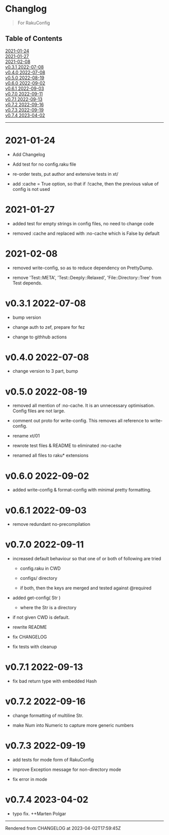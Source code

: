 # Changlog
>For RakuConfig


## Table of Contents
[2021-01-24](#2021-01-24)  
[2021-01-27](#2021-01-27)  
[2021-02-08](#2021-02-08)  
[v0.3.1 2022-07-08](#v031-2022-07-08)  
[v0.4.0 2022-07-08](#v040-2022-07-08)  
[v0.5.0 2022-08-19](#v050-2022-08-19)  
[v0.6.0 2022-09-02](#v060-2022-09-02)  
[v0.6.1 2022-09-03](#v061-2022-09-03)  
[v0.7.0 2022-09-11](#v070-2022-09-11)  
[v0.7.1 2022-09-13](#v071-2022-09-13)  
[v0.7.2 2022-09-16](#v072-2022-09-16)  
[v0.7.3 2022-09-19](#v073-2022-09-19)  
[v0.7.4 2023-04-02](#v074-2023-04-02)  

----
# 2021-01-24
*  Add Changelog

*  Add test for no config.raku file

*  re-order tests, put author and extensive tests in xt/

*  add :cache = True option, so that if :!cache, then the previous value of config is not used

# 2021-01-27
*  added test for empty strings in config files, no need to change code

*  removed :cache and replaced with :no-cache which is False by default

# 2021-02-08
*  removed write-config, so as to reduce dependency on PrettyDump.

*  remove 'Test::META', 'Test::Deeply::Relaxed', 'File::Directory::Tree' from Test depends.

# v0.3.1 2022-07-08
*  bump version

*  change auth to zef, prepare for fez

*  change to githhub actions

# v0.4.0 2022-07-08
*  change version to 3 part, bump

# v0.5.0 2022-08-19
*  removed all mention of :no-cache. It is an unnecessary optimisation. Config files are not large.

*  comment out proto for write-config. This removes all reference to write-config.

*  rename xt/01

*  rewrote test files & README to eliminated :no-cache

*  renamed all files to raku* extensions

# v0.6.0 2022-09-02
*  added write-config & format-config with minimal pretty formatting.

# v0.6.1 2022-09-03
*  remove redundant no-precompilation

# v0.7.0 2022-09-11
*  increased default behaviour so that one of or both of following are tried

	*  config.raku in CWD

	*  configs/ directory

	*  if both, then the keys are merged and tested against @required

*  added get-config( Str )

	*  where the Str is a directory

*  if not given CWD is default.

*  rewrite README

*  fix CHANGELOG

*  fix tests with cleanup

# v0.7.1 2022-09-13
*  fix bad return type with embedded Hash

# v0.7.2 2022-09-16
*  change formatting of multiline Str.

*  make Num into Numeric to capture more generic numbers

# v0.7.3 2022-09-19
*  add tests for mode form of RakuConfig

*  improve Exception message for non-directory mode

*  fix error in mode

# v0.7.4 2023-04-02


*  typo fix. ++Marten Polgar





----
Rendered from CHANGELOG at 2023-04-02T17:59:45Z